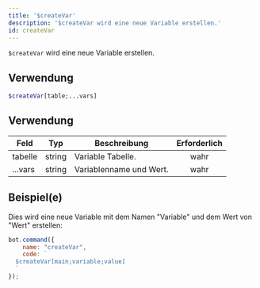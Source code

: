```yaml
---
title: '$createVar'
description: '$createVar wird eine neue Variable erstellen.'
id: createVar
---
```


`$createVar` wird eine neue Variable erstellen.

## Verwendung

```php
$createVar[table;...vars]
```

## Verwendung

| Feld    | Typ    | Beschreibung            | Erforderlich |
| ------- | ------ | ----------------------- |:------------:|
| tabelle | string | Variable Tabelle.       |     wahr     |
| ...vars | string | Variablenname und Wert. |     wahr     |

## Beispiel(e)

Dies wird eine neue Variable mit dem Namen "Variable" und dem Wert von "Wert" erstellen:

```javascript
bot.command({
    name: "createVar",
    code: `
  $createVar[main;variable;value]
  `
});
```